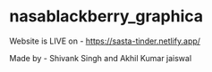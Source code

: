 # nasablackberry_graphica

Website is LIVE on - https://sasta-tinder.netlify.app/

Made by - Shivank Singh and Akhil Kumar jaiswal
